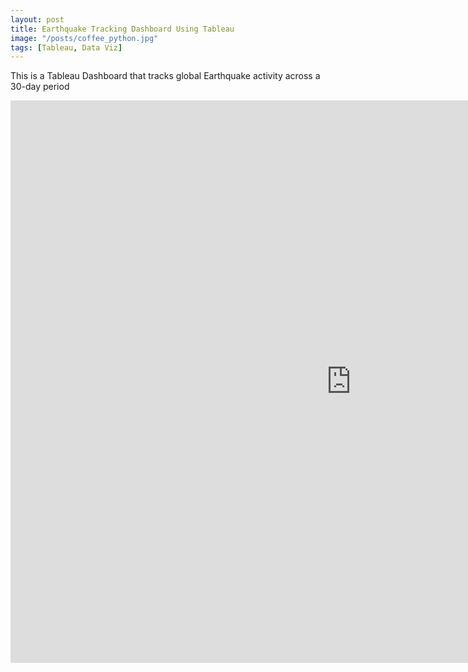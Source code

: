```yaml
---
layout: post
title: Earthquake Tracking Dashboard Using Tableau
image: "/posts/coffee_python.jpg"
tags: [Tableau, Data Viz]
---
```


This is a Tableau Dashboard that tracks global Earthquake activity across a 30-day period

<iframe seamless frameborder="0" src="https://public.tableau.com/app/profile/tyler7887/viz/DSIEarthquakeDashboard_16836594233600/DSIEarthquakeTracker?publish=yes" width = '1090' height = '900'></iframe>
